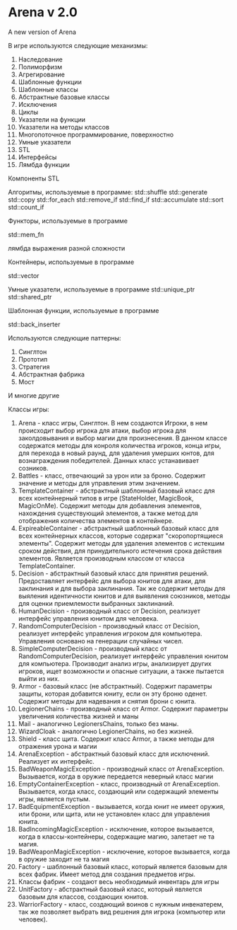 ﻿# Arena v 2.0
 A new version of Arena

В игре используются следующие механизмы:
1. Наследование
2. Полиморфизм
3. Агрегирование
4. Шаблонные функции
5. Шаблонные классы
6. Абстрактные базовые классы
7. Исключения
8. Циклы
9. Указатели на функции
10. Указатели на методы классов
11. Многопоточное программирование, поверхностно 
12. Умные указатели
13. STL
14. Интерфейсы
15. Лямбда функции

Компоненты STL

Алгоритмы, используемые в программе:
std::shuffle 
std::generate 
std::copy 
std::for_each 
std::remove_if 
std::find_if
std::accumulate
std::sort
std::count_if

Функторы, используемые в программе

std::mem_fn

лямбда выражения разной сложности


Контейнеры, используемые в программе

std::vector

Умные указатели, используемые в программе
std::unique_ptr
std::shared_ptr


Шаблонная функции, используемые в программе

std::back_inserter


Используются следующие паттерны:
1. Синглтон
2. Прототип
3. Стратегия
5. Абстрактная фабрика
6. Мост

И многие другие

Классы игры:
1. Arena - класс игры, Синглтон. В нем создаются Игроки, в нем происходит выбор игрока для атаки, выбор игрока для заколдовывания и выбор магии для произнесения.
В данном классе содержатся методы для конроля количества игроков, конца игры, для перехода в новый раунд, для удаления умерших юнтов, для вознаграждения победителей. Данных класс устанавивает созников.
2. Battles - класс, отвечающий за урон или за броню. Содержит значение и методы для управления этим значением.
3. TemplateContainer - абстрактный шаблонный базовый класс для всех контейнерный типов в игре (StateHolder, MagicBook, MagicOnMe). Содержит методы для добавления элементов, нахождения существующий элементов, а также метод для отображения количества элементов в контейнере.
4. ExpireableContainer - абстрактный шаблонный базовый класс для всех контейнерных классов, которые содержат "скоропортящиеся элементы". Содержит методы для удаления элементов с истекшим сроком действия, для принудительного истечения срока действия элементов. Является производным классом от класса TemplateContainer.
5. Decision - абстрактный базовый класс для принятия решений. Предоставляет интерфейс для выбора юнитов для атаки, для заклинания и для выбора заклинания. Так же содержит методы для выяления идентичности юнитов и для выявления союзников, методы для оценки приемлемости выбранных заклинаний.
6. HumanDecision - производный класс от Decision, реализует интерфейс управления юнитом для человека.
7. RandomComputerDecision - производный класс от Decision, реализует интерфейс управления игроком для компьютера. Управления основано на генерации случайных чисел.
8. SimpleComputerDecision - производный класс от RandomComputerDecision, реализует интерфейс управления юнитом для компьютера. Производит анализ игры, анализирует других игроков, ищет возможности и опасные ситуации, а также пытается выйти из них.
9. Armor - базовый класс (не абстрактный). Содержит параметры защиты, которая добавится юниту, если он эту броню оденет. Содержит методы для надевания и снятия брони с юнита.
10. LegionerChains - производный класс от Armor. Содержит параметры увеличения количества жизней и маны
11. Mail - аналогично LegionersChains, только без маны.
12. WizardCloak - аналогично LegionerChains, но без жизней.
13. Shield - класс щита. Содержит класс Armor, а также методы для отражения урона и магии
14. ArenaException - абстрактный базовый класс для исключений. Реализует их интерфейс.
15. BadWeaponMagicException - производный класс от ArenaException. Вызывается, когда в оружие передается неверный класс магии
16. EmptyContainerException - класс, производный от ArenaException. Вызывается, когда класс, создающий или содержащий элементы игры, является пустым.
17. BadEquipmentException - вызывается, когда юнит не имеет оружия, или брони, или щита, или не установлен класс для управления юнита.
18. BadIncomingMagicException - исключение, которое вызывается, когда в классы-контейнеры, содержащие магию, залетает не та магия.
19. BadWeaponMagicException - исключение, которое вызывается, когда в оружие заходит не та магия
20. Factory - шаблонный базовый класс, который является базовым для всех фабрик. Имеет метод для создания предметов игры.
21. Классы фабрик - создают весь необходимый инвентарь для игры
22. UnitFactory - абстрактный базовый класс, который является базовым для классов, создающих юнитов.
23. WarriorFactory - класс, создающий воинов с нужным инвенатерем, так же позволяет выбрать вид решения для игрока (компьютер или человек).


